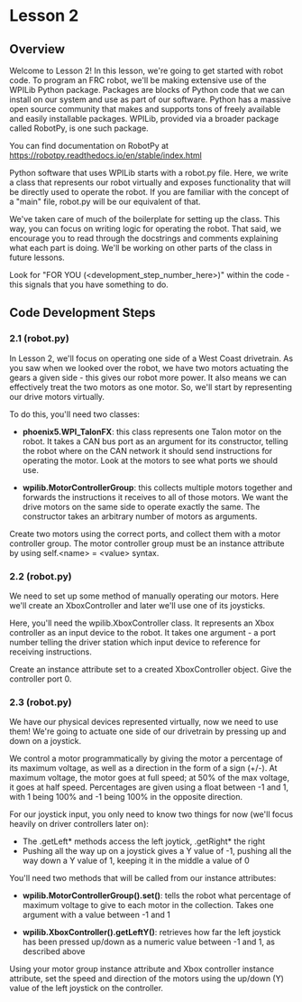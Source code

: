 # Lesson 2

## Overview

Welcome to Lesson 2! In this lesson, we're going to get started with robot code. To program an FRC robot, we'll be making extensive use of the WPILib Python package. Packages are blocks of Python code that we can install on our system and use as part of our software. Python has a massive open source community that makes and supports tons of freely available and easily installable packages. WPILib, provided via a broader package called RobotPy, is one such package.

You can find documentation on RobotPy at https://robotpy.readthedocs.io/en/stable/index.html

Python software that uses WPILib starts with a robot.py file. Here, we write a class that represents our robot virtually and exposes functionality that will be directly used to operate the robot. If you are familiar with the concept of a "main" file, robot.py will be our equivalent of that.

We've taken care of much of the boilerplate for setting up the class. This way, you can focus on writing logic for operating the robot. That said, we encourage you to read through the docstrings and comments explaining what each part is doing. We'll be working on other parts of the class in future lessons.

Look for "FOR YOU (\<development_step_number_here\>)" within the code - this signals that you have something to do.

## Code Development Steps

### 2.1 (robot.py)

In Lesson 2, we'll focus on operating one side of a West Coast drivetrain. As you saw when we looked over the robot, we have two motors actuating the gears a given side - this gives our robot more power. It also means we can effectively treat the two motors as one motor. So, we'll start by representing our drive motors virtually.

To do this, you'll need two classes:

- <b>phoenix5.WPI_TalonFX</b>: this class represents one Talon motor on the robot. It takes a CAN bus port as an argument for its constructor, telling the robot where on the CAN network it should send instructions for operating the motor. Look at the motors to see what ports we should use.

- <b>wpilib.MotorControllerGroup</b>: this collects multiple motors together and forwards the instructions it receives to all of those motors. We want the drive motors on the same side to operate exactly the same. The constructor takes an arbitrary number of motors as arguments.

Create two motors using the correct ports, and collect them with a motor controller group. The motor controller group must be an instance attribute by using self.\<name\> = \<value\> syntax.

### 2.2 (robot.py)

We need to set up some method of manually operating our motors. Here we'll create an XboxController and later we'll use one of its joysticks.

Here, you'll need the wpilib.XboxController class. It represents an Xbox controller as an input device to the robot. It takes one argument - a port number telling the driver station which input device to reference for receiving instructions.

Create an instance attribute set to a created XboxController object. Give the controller port 0.

### 2.3 (robot.py)

We have our physical devices represented virtually, now we need to use them! We're going to actuate one side of our drivetrain by pressing up and down on a joystick.

We control a motor programmatically by giving the motor a percentage of its maximum voltage, as well as a direction in the form of a sign (+/-). At maximum voltage, the motor goes at full speed; at 50% of the max voltage, it goes at half speed. Percentages are given using a float between -1 and 1, with 1 being 100% and -1 being 100% in the opposite direction.

For our joystick input, you only need to know two things for now (we'll focus heavily on driver controllers later on):

- The .getLeft* methods access the left joytick, .getRight* the right
- Pushing all the way up on a joystick gives a Y value of -1, pushing all the way down a Y value of 1, keeping it in the middle a value of 0

You'll need two methods that will be called from our instance attributes:

- <b>wpilib.MotorControllerGroup().set()</b>: tells the robot what percentage of maximum voltage to give to each motor in the collection. Takes one argument with a value between -1 and 1

- <b>wpilib.XboxController().getLeftY()</b>: retrieves how far the left joystick has been pressed up/down as a numeric value between -1 and 1, as described above

Using your motor group instance attribute and Xbox controller instance attribute, set the speed and direction of the motors using the up/down (Y) value of the left joystick on the controller.
